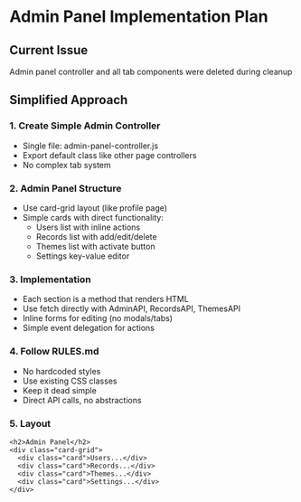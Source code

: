 # Admin Panel Implementation Plan

## Current Issue
Admin panel controller and all tab components were deleted during cleanup

## Simplified Approach

### 1. Create Simple Admin Controller
- Single file: admin-panel-controller.js
- Export default class like other page controllers
- No complex tab system

### 2. Admin Panel Structure
- Use card-grid layout (like profile page)
- Simple cards with direct functionality:
  - Users list with inline actions
  - Records list with add/edit/delete
  - Themes list with activate button
  - Settings key-value editor

### 3. Implementation
- Each section is a method that renders HTML
- Use fetch directly with AdminAPI, RecordsAPI, ThemesAPI
- Inline forms for editing (no modals/tabs)
- Simple event delegation for actions

### 4. Follow RULES.md
- No hardcoded styles
- Use existing CSS classes
- Keep it dead simple
- Direct API calls, no abstractions

### 5. Layout
```
<h2>Admin Panel</h2>
<div class="card-grid">
  <div class="card">Users...</div>
  <div class="card">Records...</div>
  <div class="card">Themes...</div>
  <div class="card">Settings...</div>
</div>
```